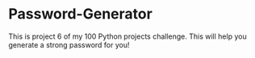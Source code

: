 # Password-Generator
This is project 6 of my 100 Python projects challenge. This will help you generate a strong password for you!
